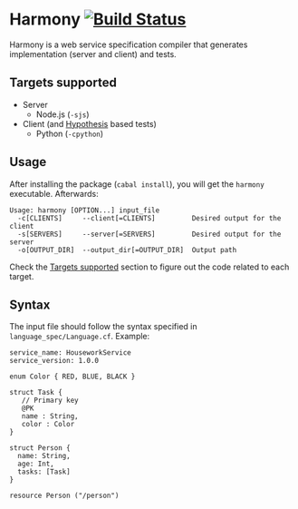 # Harmony [![Build Status](https://secure.travis-ci.org/SantiMunin/harmony.svg?branch=master)](http://travis-ci.org/SantiMunin/harmony)
Harmony is a web service specification compiler that generates implementation (server and client) and tests.

## Targets supported

+ Server
  * Node.js (`-sjs`)
+ Client (and [Hypothesis](https://github.com/DRMacIver/hypothesis) based tests)
  + Python (`-cpython`)

## Usage

After installing the package (`cabal install`), you will get the `harmony` executable. Afterwards:

    Usage: harmony [OPTION...] input_file
      -c[CLIENTS]     --client[=CLIENTS]         Desired output for the client
      -s[SERVERS]     --server[=SERVERS]         Desired output for the server
      -o[OUTPUT_DIR]  --output_dir[=OUTPUT_DIR]  Output path

Check the [Targets supported](#targets-supported) section to figure out the code related to each target.
## Syntax

The input file should follow the syntax specified in `language_spec/Language.cf`. Example:

    service_name: HouseworkService
    service_version: 1.0.0

    enum Color { RED, BLUE, BLACK }

    struct Task {
       // Primary key
       @PK
       name : String,
       color : Color
    }

    struct Person {
      name: String,
      age: Int,
      tasks: [Task]
    }

    resource Person ("/person")
